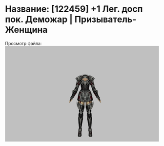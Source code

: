 # Название: [122459] +1 Лег. досп пок. Деможар | Призыватель-Женщина

Просмотр файла:
![p090034.png](p090034.png)